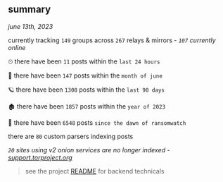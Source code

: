
## summary
_june 13th, 2023_

currently tracking `149` groups across `267` relays & mirrors - _`107` currently online_

⏲ there have been `11` posts within the `last 24 hours`

🦈 there have been `147` posts within the `month of june`

🪐 there have been `1308` posts within the `last 90 days`

🏚 there have been `1857` posts within the `year of 2023`

🦕 there have been `6548` posts `since the dawn of ransomwatch`

there are `80` custom parsers indexing posts

_`20` sites using v2 onion services are no longer indexed - [support.torproject.org](https://support.torproject.org/onionservices/v2-deprecation/)_

> see the project [README](https://github.com/joshhighet/ransomwatch#ransomwatch--) for backend technicals
